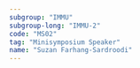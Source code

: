 ```yaml
---
subgroup: "IMMU"
subgroup-long: "IMMU-2"
code: "MS02"
tag: "Minisymposium Speaker"
name: "Suzan Farhang-Sardroodi"
---
```

